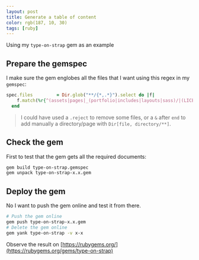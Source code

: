 ```yaml
---
layout: post
title: Generate a table of content
color: rgb(187, 10, 30)
tags: [ruby]
---
```


Using my `type-on-strap` gem as an example

## Prepare the gemspec

I make sure the gem englobes all the files that I want using this regex in my `gemspec`:

```ruby
spec.files         = Dir.glob("**/{*,.*}").select do |f|
    f.match(%r{^(assets|pages|_(portfolio|includes|layouts|sass)/|(LICENSE|Gemfile|_config.yml|index.html)((\.(txt|md|markdown)|$)))}i)
  end
```

> I could have used a `.reject` to remove some files, or a `&` after `end` to add manually a directory/page with `Dir[file, directory/**]`.

## Check the gem

First to test that the gem gets all the required documents:
```bash
gem build type-on-strap.gemspec 
gem unpack type-on-strap-x.x.gem 
```

## Deploy the gem

No I want to push the gem online and test it from there. 

```bash
# Push the gem online
gem push type-on-strap-x.x.gem 
# Delete the gem online
gem yank type-on-strap -v x-x 
```

Observe the result on [https://rubygems.org/](https://rubygems.org/gems/type-on-strap)
